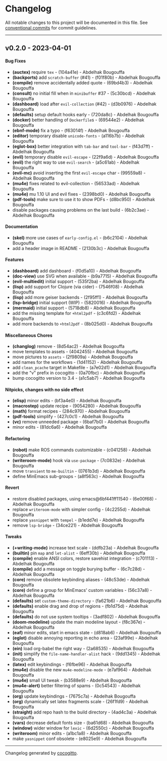 # Changelog
All notable changes to this project will be documented in this file. See [conventional commits](https://www.conventionalcommits.org/) for commit guidelines.

- - -
## v0.2.0 - 2023-04-01
#### Bug Fixes
- **(auctex)** require `tex` - (104a41e) - Abdelhak Bougouffa
- **(backports)** add `scratch-buffer` (#41) - (f01f80b) - Abdelhak Bougouffa
- **(compile)** remove accidentally added quote - (69bd4b3) - Abdelhak Bougouffa
- **(consult)** no initial fill when in `minibuffer` #37 - (5c30bcd) - Abdelhak Bougouffa
- **(dashboard)** load after `evil-collection` (#42) - (d3b0976) - Abdelhak Bougouffa
- **(defaults)** setup default hooks early - (720da8c) - Abdelhak Bougouffa
- **(docker)** better handling of `Dockerfile`s - (69544e2) - Abdelhak Bougouffa
- **(ebnf-mode)** fix a typo - (f63014f) - Abdelhak Bougouffa
- **(editor)** temporary disable `unicode-fonts` - (a116b7b) - Abdelhak Bougouffa
- **(eglot-box)** better integration with `tab-bar` and `tool-bar` - (f43d7ff) - Abdelhak Bougouffa
- **(evil)** temporary disable `evil-escape` - (22f9a6d) - Abdelhak Bougouffa
- **(evil)** the right way to use `evil-search` - (a5c61ab) - Abdelhak Bougouffa
- **(evil-mc)** avoid inserting the first `evil-escape` char - (99559a8) - Abdelhak Bougouffa
- **(mu4e)** fixes related to evil-collection - (56533ad) - Abdelhak Bougouffa
- **(mu4e)** mu 1.10 UI and evil fixes - (2398bd0) - Abdelhak Bougouffa
- **(pdf-tools)** make sure to use it to show PDFs - (d8bc950) - Abdelhak Bougouffa
- disable packages causing problems on the last build - (6b2c3ae) - Abdelhak Bougouffa
#### Documentation
- **(skel)** more use cases of `early-config.el` - (b6c2104) - Abdelhak Bougouffa
- add a header image in README - (2130b3c) - Abdelhak Bougouffa
#### Features
- **(dashboard)** add dashboard - (f0d5a10) - Abdelhak Bougouffa
- **(doc-view)** use SVG when available - (b9a7715) - Abdelhak Bougouffa
- **(evil-multiedit)** initial support - (535f2ba) - Abdelhak Bougouffa
- **(lisp)** add support for Clojure (via cider) - (7546f08) - Abdelhak Bougouffa
- **(lisp)** add more geiser backends - (2f95ff1) - Abdelhak Bougouffa
- **(lsp-bridge)** initial support (WIP) - (5820016) - Abdelhak Bougouffa
- **(mermaid)** initial support - (5718db8) - Abdelhak Bougouffa
- add the missing template for `+html2pdf` - (c3c6fd2) - Abdelhak Bougouffa
- add more backends to `+html2pdf` - (8b025d0) - Abdelhak Bougouffa
#### Miscellaneous Chores
- **(changlog)** remove - (8d54ac2) - Abdelhak Bougouffa
- move templates to assets - (4042455) - Abdelhak Bougouffa
- move pictures to `assets` - (2f9809a) - Abdelhak Bougouffa
- add names for the workflows - (1d41152) - Abdelhak Bougouffa
- add `clean_pcache` target in Makefile - (a7e02d1) - Abdelhak Bougouffa
- add the "v" prefix in cocogitto - (0a70fbc) - Abdelhak Bougouffa
- bump cocogitto version to 3.4 - (a1c5ab7) - Abdelhak Bougouffa
#### Nitpicks, changes with no side effect
- **(elisp)** minor edits - (bf3a4e0) - Abdelhak Bougouffa
- **(macrostep)** update recipe - (9054280) - Abdelhak Bougouffa
- **(math)** format recipes - (284c970) - Abdelhak Bougouffa
- **(pdf-tools)** simplify - (427c0c1) - Abdelhak Bougouffa
- **(vc)** remove unneeded package - (6baf7b0) - Abdelhak Bougouffa
- minor edits - (81dc6a6) - Abdelhak Bougouffa
#### Refactoring
- **(robot)** make ROS commands customizable - (c041258) - Abdelhak Bougouffa
- **(writeroom-mode)** hook via `use-package` - (7c0832e) - Abdelhak Bougouffa
- move `transient` to `me-builtin` - (0761b3d) - Abdelhak Bougouffa
- define MinEmacs sub-groups - (a8f563c) - Abdelhak Bougouffa
#### Revert
- restore disabled packages, using emacs@6bf441ff11540 - (6e00f68) - Abdelhak Bougouffa
- replace `writeroom-mode` with simpler config - (4c2255d) - Abdelhak Bougouffa
- replace `yasnippet` with `tempel` - (b1edd7e) - Abdelhak Bougouffa
- remove `lsp-bridge` - (34ce221) - Abdelhak Bougouffa
#### Tweaks
- **(+writing-mode)** increase text scale - (ddfb23a) - Abdelhak Bougouffa
- **(builtin)** pin `map` and `let-alist` - (6eff30b) - Abdelhak Bougouffa
- **(compile)** enable ANSI colors, restore savehist integration - (c701113) - Abdelhak Bougouffa
- **(compile)** add a message on toggle burying buffer - (6c7c28d) - Abdelhak Bougouffa
- **(core)** remove obsolete keybinding aliases - (48c53de) - Abdelhak Bougouffa
- **(core)** define a group for MinEmacs' custom variables - (56c37a8) - Abdelhak Bougouffa
- **(defaults)** set `custom-theme-directory` - (fa621b6) - Abdelhak Bougouffa
- **(defaults)** enable drag and drop of regions - (fb1d75d) - Abdelhak Bougouffa
- **(defaults)** do not use system tooltips - (3adf802) - Abdelhak Bougouffa
- **(doom-modeline)** update the main modeline layout - (f8c367e) - Abdelhak Bougouffa
- **(eaf)** minor edits, start in emacs state - (d818ab6) - Abdelhak Bougouffa
- **(eglot)** disable annoying reporting in echo area - (23af99e) - Abdelhak Bougouffa
- **(ein)** load org-babel the right way - (2a68535) - Abdelhak Bougouffa
- **(init)** simplify the `file-name-handler-alist` hack - (9dd1345) - Abdelhak Bougouffa
- **(latex)** edit keybindings - (f6fbe96) - Abdelhak Bougouffa
- **(mu4e)** disable the new `mu4e-modeline-mode` - (e7af964) - Abdelhak Bougouffa
- **(mu4e)** small UI tweak - (b3588e9) - Abdelhak Bougouffa
- **(mu4e-alert)** better filtering of spams - (0c54543) - Abdelhak Bougouffa
- **(org)** update keybindings - (7675c7a) - Abdelhak Bougouffa
- **(org)** dynamically set latex fragments scale - (26f1fd9) - Abdelhak Bougouffa
- **(straight)** add repo hash to the build directory - (4ad4c3a) - Abdelhak Bougouffa
- **(vars)** decrease default fonts size - (ba61d68) - Abdelhak Bougouffa
- **(window)** wider window for `lexic` - (6d2550c) - Abdelhak Bougouffa
- **(writeroom)** minor edits - (a1bc1a8) - Abdelhak Bougouffa
- make `yasnippet` conf obsolete - (e8025e9) - Abdelhak Bougouffa

- - -

Changelog generated by [cocogitto](https://github.com/cocogitto/cocogitto).